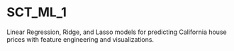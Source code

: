 # SCT_ML_1
Linear Regression, Ridge, and Lasso models for predicting California house prices with feature engineering and visualizations.
